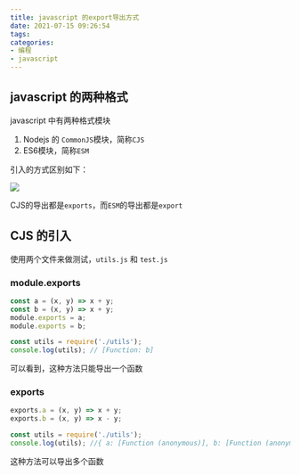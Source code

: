 ```yaml
---
title: javascript 的export导出方式
date: 2021-07-15 09:26:54
tags:
categories:
- 编程
- javascript
---
```


## javascript 的两种格式

javascript 中有两种格式模块
   
1. Nodejs 的 `CommonJS`模块，简称`CJS`
2. ES6模块，简称`ESM`

引入的方式区别如下：

![](1.png)

CJS的导出都是`exports`，而`ESM`的导出都是`export`

## CJS 的引入

使用两个文件来做测试，`utils.js` 和 `test.js`

### module.exports

```js title:utils.js
const a = (x, y) => x + y;
const b = (x, y) => x + y;
module.exports = a;
module.exports = b;
```

```js title:test.js
const utils = require('./utils');
console.log(utils); // [Function: b]
```

可以看到，这种方法只能导出一个函数

### exports

```js title:utils.js
exports.a = (x, y) => x + y;
exports.b = (x, y) => x - y;
```

```js title:test.js
const utils = require('./utils');
console.log(utils); //{ a: [Function (anonymous)], b: [Function (anonymous)] }
```

这种方法可以导出多个函数

